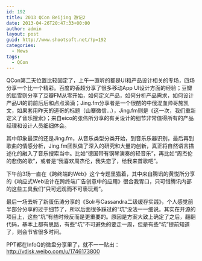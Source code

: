 ```yaml
---
id: 192
title: 2013 QCon Beijing 游记2
date: 2013-04-26T20:47:33+00:00
author: admin
layout: post
guid: http://www.shootsoft.net/?p=192
categories:
  - News
tags:
  - QCon
---
```

QCon第二天位置比较固定了，上午一直听的都是UI和产品设计相关的专场，四场分享一个比一个精彩。百度的香超分享了很多移动App UI设计方面的经验；豆瓣的屈雪则分享了豆瓣FM从零开始，如何定义产品，如何分析产品需求，如何设计产品UI的前前后后和点点滴滴；Jing.fm分享者是一个很酷的中俄混血帅哥施凯文，如果套用昨天的道哥的标题（山寨微信&#8230;），Jing.fm则是《这一次，我们重新定义了音乐搜索》；来自eico的张伟所分享的有关设计的细节非常值得所有的产品经理和设计人员细细体会。
  
其中印象最深的还是Jing.fm，从音乐类型分类开始，到音乐乐器识别，最后再到歌曲的情感分析，Jing.fm团队做了深入的研究和大量的创新，真正将自然语言描述化的融入了音乐搜索当中。比如“德国带有钢琴演奏的轻音乐”，再比如“周杰伦的悲伤的歌”，或者是“我喜欢周杰伦，我失恋了，给我来首歌吧”。

下午前3场一直在《跨终端的Web》这个专题里猫着，其中来自腾讯的黄悦所分享的《响应式Web设计在跨终端广告创意中的应用》很合我胃口，只可惜腾讯内部的这些工具我们“只可远观而不可亵玩焉”。

最后一场去听了新蛋伍涛分享的《Solr与Cassandra二级缓存实践》，个人感觉前半部分分享的过于细节了，所以后面很多踩过的“坑”没法一一细说。其实在开源的项目上，这些“坑”有些时候反而是更重要的。原因是方案大致上确定了之后，翻翻代码，基本上都有思路，有些“坑”不可避免的要走一周，但是有些“坑”提前知道了，则会节省很多时间。

PPT都在InfoQ的微盘分享里了，就不一一贴出：<http://vdisk.weibo.com/u/1746173800>

&nbsp;